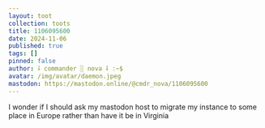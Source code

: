 ```yaml
---
layout: toot
collection: toots
title: 1106095600
date: 2024-11-06
published: true
tags: []
pinned: false
author: ⸸ commander ░ nova ⸸ :~$
avatar: /img/avatar/daemon.jpeg
mastodon: https://mastodon.online/@cmdr_nova/1106095600
---
```


I wonder if I should ask my mastodon host to migrate my instance to some place in Europe rather than have it be in Virginia
